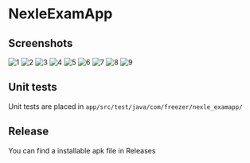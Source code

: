 # NexleExamApp
## Screenshots
![1](/screenshot/Screenshot_20220529_150002.jpg?raw=true)
![2](/screenshot/Screenshot_20220529_150040.jpg?raw=true)
![3](/screenshot/Screenshot_20220529_150101.jpg?raw=true)
![4](/screenshot/Screenshot_20220529_150107.jpg?raw=true)
![5](/screenshot/Screenshot_20220529_150117.jpg?raw=true)
![6](/screenshot/Screenshot_20220529_150127.jpg?raw=true)
![7](/screenshot/Screenshot_20220529_150138.jpg?raw=true)
![8](/screenshot/Screenshot_20220529_151342.jpg?raw=true)
![9](/screenshot/Screenshot_20220529_151350.jpg?raw=true)

## Unit tests
Unit tests  are placed in `app/src/test/java/com/freezer/nexle_examapp/`

## Release
You can find a installable apk file in Releases